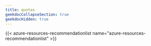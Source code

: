 ```yaml
---
title: quotas
geekdocCollapseSection: true
geekdocHidden: true
---
```


{{< azure-resources-recommendationlist name="azure-resources-recommendationlist" >}}
